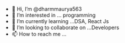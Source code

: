 - 👋 Hi, I’m @dharmmaurya563
- 👀 I’m interested in ... programming
- 🌱 I’m currently learning ...DSA, React Js
- 💞️ I’m looking to collaborate on ...Developers
- 📫 How to reach me ...

<!---
dharmmaurya563/dharmmaurya563 is a ✨ special ✨ repository because its `README.md` (this file) appears on your GitHub profile.
You can click the Preview link to take a look at your changes.
--->
